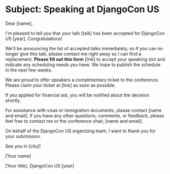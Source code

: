 # Subject: Speaking at DjangoCon US

Dear [name],

I'm pleased to tell you that your talk [talk] has been accepted for DjangoCon US [year]. Congratulations!

We'll be announcing the list of accepted talks immediately, so if you can no longer give this talk, please contact me right away so I can find a replacement. **Please fill out this form** [link] to accept your speaking slot and indicate any scheduling needs you have. We hope to publish the schedule in the next few weeks.

We are proud to offer speakers a complimentary ticket to the conference. Please claim your ticket at [link] as soon as possible. 

If you applied for financial aid, you will be notified about the decision shortly.

For assistance with visas or immigration documents, please contact [name and email]. If you have any other questions, comments, or feedback, please feel free to contact me or the conference chair, [name and email].

On behalf of the DjangoCon US organizing team, I want to thank you for your submission. 

See you in [city]!

[Your name]

[Your title], DjangoCon US [year]
